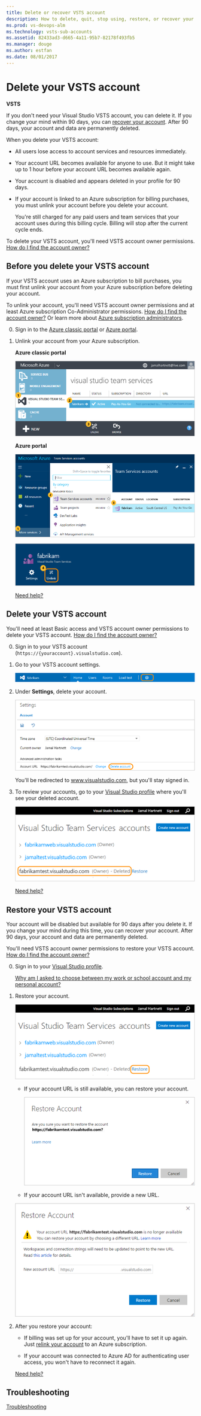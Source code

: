 ```yaml
---
title: Delete or recover VSTS account
description: How to delete, quit, stop using, restore, or recover your VSTS account
ms.prod: vs-devops-alm
ms.technology: vsts-sub-accounts
ms.assetid: 82433ad3-d665-4a11-95b7-82178f493fb5
ms.manager: douge
ms.author: estfan
ms.date: 08/01/2017
---
```


# Delete your VSTS account

**VSTS**

If you don't need your Visual Studio 
VSTS account, you can delete it. 
If you change your mind within 90 days, 
you can [recover your account](recover-your-vsts-account.md). 
After 90 days, your account 
and data are permanently deleted.

When you delete your VSTS account:

*   All users lose access to account services and resources immediately.

*   Your account URL becomes available for anyone to use. 
But it might take up to 1 hour before your account URL becomes available again. 

*   Your account is disabled and appears deleted in your profile for 90 days.

*   If your account is linked to an Azure subscription for billing purchases, 
you must unlink your account before you delete your account. 

	You're still charged for any paid users and
	team services that your account uses during this billing cycle. 
	Billing will stop after the current cycle ends.

To delete your VSTS account, 
you'll need VSTS account owner permissions. 
[How do I find the account owner?](faq-delete-restore-vsts-account.md#find-owner)

##  Before you delete your VSTS account

If your VSTS account uses an Azure subscription to bill purchases, 
you must first unlink your account from your Azure subscription before deleting your account. 

To unlink your account, 
you'll need VSTS account owner permissions 
and at least Azure subscription Co-Administrator permissions. 
[How do I find the account owner?](faq-delete-restore-vsts-account.md#find-owner) Or learn more about 
[Azure subscription administrators](https://azure.microsoft.com/en-us/documentation/articles/billing-add-change-azure-subscription-administrator/).

0.  Sign in to the [Azure classic portal](https://manage.windowsazure.com/) 
or [Azure portal](https://portal.azure.com). 

0.  Unlink your account from your Azure subscription.

	**Azure classic portal**

	![Select your VSTS account, unlink your account from your Azure subscription](_img/delete-account/azureunlinkvsoaccount.png)

	**Azure portal**

	![Browse, VSTS accounts, select your account](_img/_shared/ap_vso_selectlinkedaccount.png)

	![Unlink your account from an Azure subscription](_img/delete-account/app_unlinkvsoaccount2.png)

	[Need help?](faq-delete-restore-vsts-account.md#get-support)

##  Delete your VSTS account

You'll need at least Basic access and VSTS account owner 
permissions to delete your VSTS account. 
[How do I find the account owner?](faq-delete-restore-vsts-account.md#find-owner)

0.  Sign in to your VSTS account (```https://{youraccount}.visualstudio.com```).

0.  Go to your VSTS account settings.

	![Go to account settings](../_shared/_img/account-settings-new-ui.png)

0.  Under **Settings**, delete your account.

	![Click Delete account](_img/delete-account/vsodeleteaccount.png)

	You'll be redirected to www.visualstudio.com, but you'll stay signed in. 

0.	To review your accounts, go to your 
[Visual Studio profile](https://app.vsaex.visualstudio.com/profile/view) 
where you'll see your deleted account. 
    
	![Your account will appear deleted on your account list](_img/delete-account/deleted-account.png)

	[Need help?](faq-delete-restore-vsts-account.md#get-support)

<a name="undelete"></a>
##  Restore your VSTS account

Your account will be disabled but available for 90 days after you delete it. 
If you change your mind during this time, you can recover your account. 
After 90 days, your account and data are permanently deleted.

You'll need VSTS account owner 
permissions to restore your VSTS account. 
[How do I find the account owner?](faq-delete-restore-vsts-account.md#find-owner)

0.	Sign in to your [Visual Studio profile](https://app.vsaex.visualstudio.com/profile/view).

	[Why am I asked to choose between my work or school account and my personal account?](faq-delete-restore-vsts-account.md#ChooseOrgAcctMSAcct)

0.  Restore your account.

	![Next to your deleted account, click Restore](_img/delete-account/restore-account.png)

	*	If your account URL is still available, you can restore your account.

		![Confirm restoring your account](_img/delete-account/restore-confirm.png)

	*	If your account URL isn't available, provide a new URL.

       ![Rename your deleted account](_img/delete-account/rename-deleted-account.png)

0.  After you restore your account:

	*	If billing was set up for your account, you'll have to set it up again. Just 
[relink your account](../billing/set-up-billing-for-your-account-vs.md) to an Azure subscription.

	*   If your account was connected to Azure AD for authenticating user access, you won't have to reconnect it again.

	[Need help?](faq-delete-restore-vsts-account.md#get-support)


## Troubleshooting

[Troubleshooting](faq-delete-restore-vsts-account.md)

